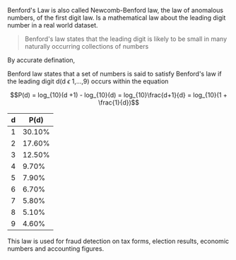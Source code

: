 Benford's Law is also called Newcomb-Benford law, the law of anomalous numbers, of the first digit law. Is a mathematical law about the leading digit number in a real world dataset.

> Benford's law states that the leading digit is likely to be small in many naturally occurring collections of numbers

By accurate defination, 

Benford law states that a set of numbers is said to satisfy Benford's law if the leading digit d(d $\epsilon$  1,...,9) occurs within the equation

$$P(d) = log_{10}(d +1) - log_{10}(d) = log_{10}\frac{d+1}{d} = log_{10}(1 + \frac{1}{d})$$

d | P(d)
---|---
1 | 30.10%
2 | 17.60%
3 | 12.50%
4 | 9.70%
5 | 7.90%
6 | 6.70%
7 | 5.80%
8 | 5.10%
9 | 4.60%

This law is used for fraud detection on tax forms, election results, economic numbers and accounting figures.